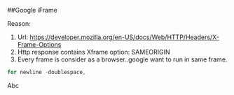 ##Google iFrame

Reason:

1. Url: https://developer.mozilla.org/en-US/docs/Web/HTTP/Headers/X-Frame-Options 
1. Http response contains Xframe option: SAMEORIGIN
1. Every frame is consider as a browser..google want to run in same frame. 

```Java code 
for newline -doublespace,
```
Abc